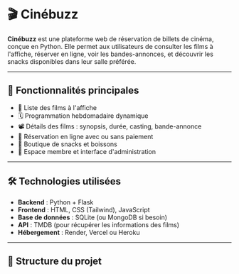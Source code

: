 # 🎬 Cinébuzz

**Cinébuzz** est une plateforme web de réservation de billets de cinéma, conçue en Python. Elle permet aux utilisateurs de consulter les films à l'affiche, réserver en ligne, voir les bandes-annonces, et découvrir les snacks disponibles dans leur salle préférée.

---

## 🚀 Fonctionnalités principales

- 🎥 Liste des films à l'affiche
- 🗓️ Programmation hebdomadaire dynamique
- 📽️ Détails des films : synopsis, durée, casting, bande-annonce
- 🛒 Réservation en ligne avec ou sans paiement
- 🍿 Boutique de snacks et boissons
- 👤 Espace membre et interface d'administration

---

## 🛠️ Technologies utilisées

- **Backend** : Python + Flask
- **Frontend** : HTML, CSS (Tailwind), JavaScript
- **Base de données** : SQLite (ou MongoDB si besoin)
- **API** : TMDB (pour récupérer les informations des films)
- **Hébergement** : Render, Vercel ou Heroku

---

## 📁 Structure du projet

